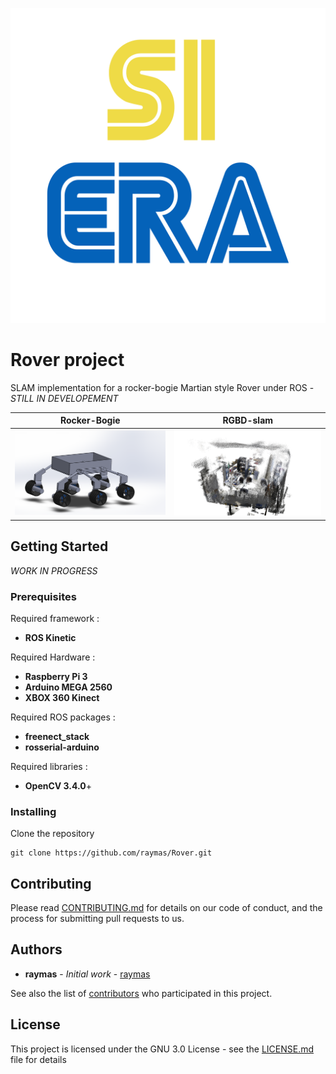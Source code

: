 <p align="center">
  <a href="https://siera-estaca.com">
    <img alt="SiEra" src="siera.svg"/>
  </a>
</p>

# Rover project

SLAM implementation for a rocker-bogie Martian style Rover under ROS - *STILL IN DEVELOPEMENT*

Rocker-Bogie             |  RGBD-slam
:-------------------------:|:-------------------------:
![](https://raw.githubusercontent.com/raymas/Rover/master/Ressources/30714115_1766119906812635_8365958468489707520_n.png)  |  ![](https://raw.githubusercontent.com/raymas/Rover/master/Ressources/snapshot_cld_nodecim00.png)

## Getting Started

*WORK IN PROGRESS*

### Prerequisites

Required framework :
* **ROS Kinetic**

Required Hardware :
* **Raspberry Pi 3**
* **Arduino MEGA 2560**
* **XBOX 360 Kinect**

Required ROS packages :
* **freenect_stack**
* **rosserial-arduino**

Required libraries :
* **OpenCV 3.4.0**+

### Installing

Clone the repository
```
git clone https://github.com/raymas/Rover.git
```

## Contributing

Please read [CONTRIBUTING.md]() for details on our code of conduct, and the process for submitting pull requests to us.

## Authors

* **raymas** - *Initial work* - [raymas](https://github.com/raymas)

See also the list of [contributors](https://github.com/raymas/Rover/contributors) who participated in this project.

## License

This project is licensed under the GNU 3.0 License - see the [LICENSE.md](LICENSE.md) file for details
